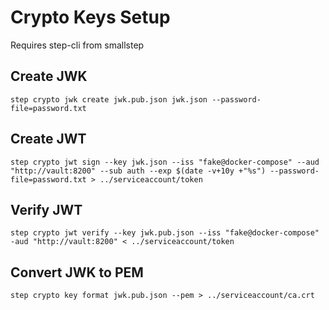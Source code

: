 # Crypto Keys Setup

Requires step-cli from smallstep

## Create JWK
`step crypto jwk create jwk.pub.json jwk.json --password-file=password.txt`

## Create JWT
`step crypto jwt sign --key jwk.json --iss "fake@docker-compose" --aud "http://vault:8200" --sub auth --exp $(date -v+10y +"%s") --password-file=password.txt > ../serviceaccount/token`

## Verify JWT
`step crypto jwt verify --key jwk.pub.json --iss "fake@docker-compose" -aud "http://vault:8200" < ../serviceaccount/token`

## Convert JWK to PEM
`step crypto key format jwk.pub.json --pem > ../serviceaccount/ca.crt`